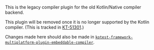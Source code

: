 This is the legacy compiler plugin for the old Kotlin/Native compiler backend.

This plugin will be removed once it is no longer supported by the Kotlin compiler.
(This is tracked in [KT-51301](https://youtrack.jetbrains.com/issue/KT-51301/Remove-ability-to-use-Native-non-embeddable-compiler-jar-in-Gradle-plugin).)

Changes made here should also be made in [`kotest-framework-multiplatform-plugin-embeddable-compiler`](../kotest-framework-multiplatform-plugin-embeddable-compiler).
